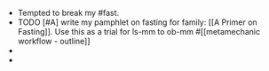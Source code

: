 - Tempted to break my #fast.
- TODO [#A] write my pamphlet on fasting for family: [[A Primer on Fasting]]. Use this as a trial for ls-mm to ob-mm #[[metamechanic workflow - outline]]
-
-
